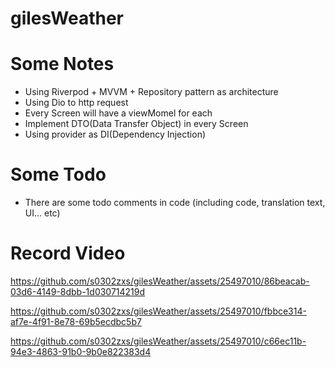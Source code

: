 # gilesWeather


# Some Notes
- Using Riverpod + MVVM + Repository pattern as architecture
- Using Dio to http request
- Every Screen will have a viewMomel for each
- Implement DTO(Data Transfer Object) in every Screen
- Using provider as DI(Dependency Injection)

# Some Todo
- There are some todo comments in code (including code, translation text, UI... etc)

# Record Video

https://github.com/s0302zxs/gilesWeather/assets/25497010/86beacab-03d6-4149-8dbb-1d030714219d


https://github.com/s0302zxs/gilesWeather/assets/25497010/fbbce314-af7e-4f91-8e78-69b5ecdbc5b7


https://github.com/s0302zxs/gilesWeather/assets/25497010/c66ec11b-94e3-4863-91b0-9b0e822383d4

